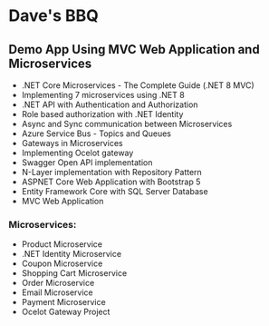 # Dave's BBQ
## Demo App Using MVC Web Application and Microservices


- .NET Core Microservices - The Complete Guide (.NET 8 MVC)
- Implementing 7 microservices using .NET 8
- .NET API with Authentication and Authorization
- Role based authorization with .NET Identity
- Async and Sync communication between Microservices
- Azure Service Bus - Topics and Queues
- Gateways in Microservices
- Implementing Ocelot gateway
- Swagger Open API implementation
- N-Layer implementation with Repository Pattern
- ASPNET Core Web Application with Bootstrap 5
- Entity Framework Core with SQL Server Database
- MVC Web Application

### Microservices:
- Product Microservice
- .NET Identity Microservice
- Coupon Microservice
- Shopping Cart Microservice
- Order Microservice
- Email Microservice
- Payment Microservice
- Ocelot Gateway Project

